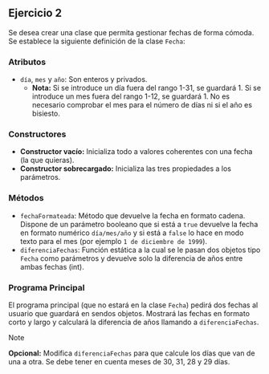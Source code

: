 ## Ejercicio 2

Se desea crear una clase que permita gestionar fechas de forma cómoda. Se establece la siguiente definición de la clase `Fecha`:

### Atributos
- `día`, `mes` y `año`: Son enteros y privados.
    - **Nota:** Si se introduce un día fuera del rango 1-31, se guardará 1. Si se introduce un mes fuera del rango 1-12, se guardará 1. No es necesario comprobar el mes para el número de días ni si el año es bisiesto.

### Constructores
- **Constructor vacío:** Inicializa todo a valores coherentes con una fecha (la que quieras).
- **Constructor sobrecargado:** Inicializa las tres propiedades a los parámetros.

### Métodos
- `fechaFormateada`: Método que devuelve la fecha en formato cadena. Dispone de un parámetro booleano que si está a `true` devuelve la fecha en formato numérico `día/mes/año` y si está a `false` lo hace en modo texto para el mes (por ejemplo `1 de diciembre de 1999`).
- `diferenciaFechas`: Función estática a la cual se le pasan dos objetos tipo `Fecha` como parámetros y devuelve solo la diferencia de años entre ambas fechas (int).

### Programa Principal
El programa principal (que no estará en la clase `Fecha`) pedirá dos fechas al usuario que guardará en sendos objetos. Mostrará las fechas en formato corto y largo y calculará la diferencia de años llamando a `diferenciaFechas`.

> [!NOTE]
> **Opcional:** Modifica `diferenciaFechas` para que calcule los días que van de una a otra. Se debe tener en cuenta meses de 30, 31, 28 y 29 días.